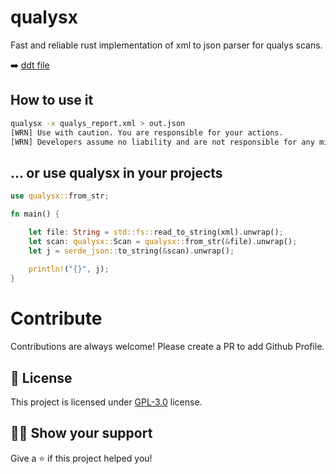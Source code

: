 # qualysx
Fast and reliable rust implementation of xml to json parser for qualys scans.

:arrow_right: [ddt file](https://qualysguard.qg2.apps.qualys.eu/scan-1.dtd)

## How to use it

```bash
qualysx -x qualys_report.xml > out.json
[WRN] Use with caution. You are responsible for your actions.
[WRN] Developers assume no liability and are not responsible for any misuse or damage.
```

## ... or use qualysx in your projects

```rust
use qualysx::from_str;

fn main() {

    let file: String = std::fs::read_to_string(xml).unwrap();
    let scan: qualysx::Scan = qualysx::from_str(&file).unwrap();
    let j = serde_json::to_string(&scan).unwrap();
    
    println!("{}", j);
}
````
# Contribute

Contributions are always welcome! Please create a PR to add Github Profile.

## :pencil: License

This project is licensed under [GPL-3.0](https://opensource.org/license/gpl-3-0/) license.

## :man_astronaut: Show your support

Give a ⭐️ if this project helped you!
